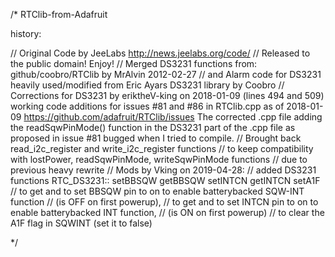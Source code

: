 /* RTClib-from-Adafruit

history:

// Original Code by JeeLabs http://news.jeelabs.org/code/
// Released to the public domain! Enjoy!
// Merged DS3231 functions from: github/coobro/RTClib  by  MrAlvin 2012-02-27
// and Alarm code for DS3231 heavily used/modified from Eric Ayars DS3231 library  by  Coobro
// Corrections for DS3231 by eriktheV-king on 2018-01-09 (lines 494 and 509)
   working code additions for issues #81 and #86 in RTClib.cpp as of 2018-01-09
   https://github.com/adafruit/RTClib/issues
   The corrected .cpp file adding the readSqwPinMode() function in the DS3231 part of the .cpp file as proposed in issue #81 bugged when I  tried to compile.
// Brought back read_i2c_register and write_i2c_register functions
// to keep compatibility with lostPower, readSqwPinMode, writeSqwPinMode functions
// due to previous heavy rewrite
// Mods by Vking on 2019-04-28:
//  added DS3231 functions RTC_DS3231:: setBBSQW getBBSQW setINTCN getINTCN setA1F 
//   to get and to set BBSQW pin to on to enable batterybacked SQW-INT function
//                     (is OFF on first powerup),
//   to get and to set INTCN pin to on to enable batterybacked INT function,
//                     (is ON on first powerup)
//   to clear the A1F flag in SQWINT (set it to false)

*/

